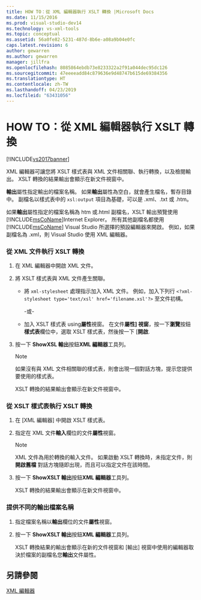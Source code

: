 ```yaml
---
title: HOW TO：從 XML 編輯器執行 XSLT 轉換 |Microsoft Docs
ms.date: 11/15/2016
ms.prod: visual-studio-dev14
ms.technology: vs-xml-tools
ms.topic: conceptual
ms.assetid: 56a0fe82-5231-487d-8b6e-a08a9b04e0fc
caps.latest.revision: 6
author: gewarren
ms.author: gewarren
manager: jillfra
ms.openlocfilehash: 8085864ebdb73e8233322a2f91a044dec95dc126
ms.sourcegitcommit: 47eeeeadd84c879636e9d48747b615de69384356
ms.translationtype: HT
ms.contentlocale: zh-TW
ms.lasthandoff: 04/23/2019
ms.locfileid: "63431056"
---
```

# <a name="how-to-execute-an-xslt-transformation-from-the-xml-editor"></a>HOW TO：從 XML 編輯器執行 XSLT 轉換
[!INCLUDE[vs2017banner](../includes/vs2017banner.md)]

XML 編輯器可讓您將 XSLT 樣式表與 XML 文件相關聯、執行轉換，以及檢閱輸出。 XSLT 轉換的結果輸出會顯示在新文件視窗中。  
  
 **輸出**屬性指定輸出的檔案名稱。 如果**輸出**屬性為空白，就會產生檔名，暫存目錄中。 副檔名以樣式表中的 `xsl:output` 項目為基礎，可以是 .xml、.txt 或 .htm。  
  
 如果**輸出**屬性指定的檔案名稱為 htm 或.html 副檔名，XSLT 輸出預覽使用[!INCLUDE[msCoName](../includes/msconame-md.md)]Internet Explorer。 所有其他副檔名都使用 [!INCLUDE[msCoName](../includes/msconame-md.md)] Visual Studio 所選擇的預設編輯器來開啟。 例如，如果副檔名為 .xml，則 Visual Studio 使用 XML 編輯器。  
  
### <a name="to-execute-an-xslt-transformation-from-an-xml-document"></a>從 XML 文件執行 XSLT 轉換  
  
1. 在 XML 編輯器中開啟 XML 文件。  
  
2. 將 XSLT 樣式表與 XML 文件產生關聯。  
  
    - 將 `xml-stylesheet` 處理指示加入 XML 文件。 例如，加入下列行 `<?xml-stylesheet type='text/xsl' href='filename.xsl'?>` 至文件初構。  
  
         -或-  
  
    - 加入 XSLT 樣式表 using**屬性**視窗。 在文件**屬性] 視窗**，按一下**瀏覽**按鈕**樣式表**欄位中，選取 XSLT 樣式表，然後按一下 [**開啟**.  
  
3. 按一下  **ShowXSL 輸出**按鈕**XML 編輯器**工具列。  
  
    > [!NOTE]
    > 如果沒有與 XML 文件相關聯的樣式表，則會出現一個對話方塊，提示您提供要使用的樣式表。  
    >   
    >  XSLT 轉換的結果輸出會顯示在新文件視窗中。  
  
### <a name="to-execute-an-xslt-transformation-from-an-xslt-style-sheet"></a>從 XSLT 樣式表執行 XSLT 轉換  
  
1. 在 [XML 編輯器] 中開啟 XSLT 樣式表。  
  
2. 指定在 XML 文件**輸入**欄位的文件**屬性**視窗。  
  
    > [!NOTE]
    > XML 文件為用於轉換的輸入文件。 如果啟動 XSLT 轉換時，未指定文件，則**開啟舊檔** 對話方塊隨即出現，而且可以指定文件在該時間。  
  
3. 按一下  **ShowXSLT 輸出**按鈕**XML 編輯器**工具列。  
  
     XSLT 轉換的結果輸出會顯示在新文件視窗中。  
  
### <a name="to-provide-a-different-output-file-name"></a>提供不同的輸出檔案名稱  
  
1. 指定檔案名稱以**輸出**欄位的文件**屬性**視窗。  
  
2. 按一下  **ShowXSLT 輸出**按鈕**XML 編輯器**工具列。  
  
     XSLT 轉換結果的輸出會顯示在新的文件視窗和 [輸出] 視窗中使用的編輯器取決於檔案的副檔名您**輸出**文件屬性。  
  
## <a name="see-also"></a>另請參閱  
 [XML 編輯器](../xml-tools/xml-editor.md)
